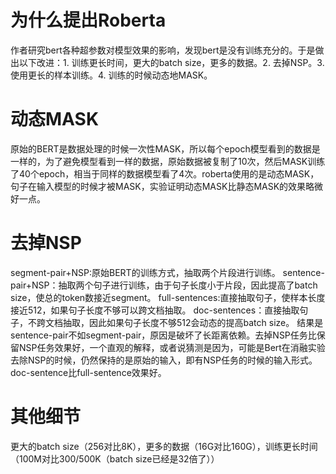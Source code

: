 # 为什么提出Roberta
作者研究bert各种超参数对模型效果的影响，发现bert是没有训练充分的。于是做出以下改进：1. 训练更长时间，更大的batch size，更多的数据。2. 去掉NSP。3. 使用更长的样本训练。4. 训练的时候动态地MASK。
# 动态MASK
原始的BERT是数据处理的时候一次性MASK，所以每个epoch模型看到的数据是一样的，为了避免模型看到一样的数据，原始数据被复制了10次，然后MASK训练了40个epoch，相当于同样的数据模型看了4次。roberta使用的是动态MASK，句子在输入模型的时候才被MASK，实验证明动态MASK比静态MASK的效果略微好一点。
# 去掉NSP
segment-pair+NSP:原始BERT的训练方式，抽取两个片段进行训练。
sentence-pair+NSP：抽取两个句子进行训练，由于句子长度小于片段，因此提高了batch size，使总的token数接近segment。
full-sentences:直接抽取句子，使样本长度接近512，如果句子长度不够可以跨文档抽取。
doc-sentences：直接抽取句子，不跨文档抽取，因此如果句子长度不够512会动态的提高batch size。
结果是sentence-pair不如segment-pair，原因是破坏了长距离依赖。去掉NSP任务比保留NSP任务效果好，一个直观的解释，或者说猜测是因为，可能是Bert在消融实验去除NSP的时候，仍然保持的是原始的输入，即有NSP任务的时候的输入形式。doc-sentence比full-sentence效果好。
# 其他细节
更大的batch size（256对比8K），更多的数据（16G对比160G），训练更长时间（100M对比300/500K（batch size已经是32倍了））
